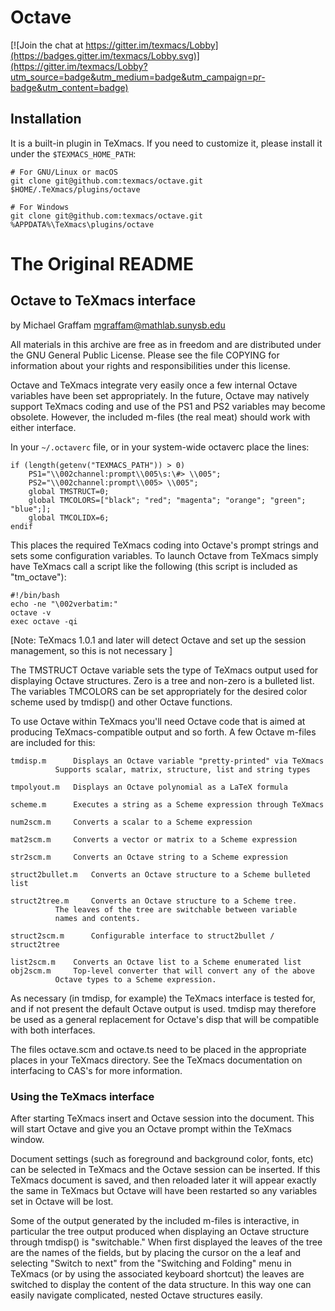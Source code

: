 # Octave
[![Join the chat at https://gitter.im/texmacs/Lobby](https://badges.gitter.im/texmacs/Lobby.svg)](https://gitter.im/texmacs/Lobby?utm_source=badge&utm_medium=badge&utm_campaign=pr-badge&utm_content=badge)

## Installation
It is a built-in plugin in TeXmacs. If you need to customize it, please install it
under the `$TEXMACS_HOME_PATH`:

```
# For GNU/Linux or macOS
git clone git@github.com:texmacs/octave.git $HOME/.TeXmacs/plugins/octave

# For Windows
git clone git@github.com:texmacs/octave.git %APPDATA%\TeXmacs\plugins/octave
```


# The Original README
## Octave to TeXmacs interface
by Michael Graffam <mgraffam@mathlab.sunysb.edu>

All materials in this archive are free as in freedom and are distributed
under the GNU General Public License. Please see the file COPYING for
information about your rights and responsibilities under this license. 

Octave and TeXmacs integrate very easily once a few internal Octave 
variables have been set appropriately. In the future, Octave may natively
support TeXmacs coding and use of the PS1 and PS2 variables may become
obsolete. However, the included m-files (the real meat) should work 
with either interface. 

In your `~/.octaverc` file, or in your system-wide octaverc place the lines:

```
if (length(getenv("TEXMACS_PATH")) > 0)
	PS1="\\002channel:prompt\\005\s:\#> \\005";
	PS2="\\002channel:prompt\\005> \\005";
	global TMSTRUCT=0;
	global TMCOLORS=["black"; "red"; "magenta"; "orange"; "green"; "blue";];
	global TMCOLIDX=6;
endif
```

This places the required TeXmacs coding into Octave's prompt strings and 
sets some configuration variables. To launch Octave from TeXmacs simply 
have TeXmacs call a script like the following (this script is included as 
"tm_octave"):

```
#!/bin/bash
echo -ne "\002verbatim:"
octave -v
exec octave -qi
```

[Note: TeXmacs 1.0.1 and later will detect Octave and set up the session 
management, so this is not necessary ]
	
The TMSTRUCT Octave variable sets the type of TeXmacs output used for
displaying Octave structures. Zero is a tree and non-zero is a bulleted
list. The variables TMCOLORS can be set appropriately for the desired
color scheme used by tmdisp() and other Octave functions.

To use Octave within TeXmacs you'll need Octave code that is aimed at 
producing TeXmacs-compatible output and so forth. A few Octave m-files 
are included for this:

```
tmdisp.m 	  Displays an Octave variable "pretty-printed" via TeXmacs
		  Supports scalar, matrix, structure, list and string types

tmpolyout.m	  Displays an Octave polynomial as a LaTeX formula

scheme.m	  Executes a string as a Scheme expression through TeXmacs

num2scm.m	  Converts a scalar to a Scheme expression

mat2scm.m	  Converts a vector or matrix to a Scheme expression

str2scm.m	  Converts an Octave string to a Scheme expression

struct2bullet.m	  Converts an Octave structure to a Scheme bulleted list

struct2tree.m	  Converts an Octave structure to a Scheme tree.
		  The leaves of the tree are switchable between variable 
		  names and contents.

struct2scm.m	  Configurable interface to struct2bullet / struct2tree

list2scm.m	  Converts an Octave list to a Scheme enumerated list
obj2scm.m	  Top-level converter that will convert any of the above
		  Octave types to a Scheme expression. 
```

As necessary (in tmdisp, for example) the TeXmacs interface is tested for, 
and if not present the default Octave output is used. tmdisp may therefore 
be used as a general replacement for Octave's disp that will be compatible 
with both interfaces. 

The files octave.scm and octave.ts need to be placed in the appropriate
places in your TeXmacs directory. See the TeXmacs documentation on 
interfacing to CAS's for more information. 

### Using the TeXmacs interface

After starting TeXmacs insert and Octave session into the document. This 
will start Octave and give you an Octave prompt within the TeXmacs window.

Document settings (such as foreground and background color, fonts, etc) 
can be selected in TeXmacs and the Octave session can be inserted. If this 
TeXmacs document is saved, and then reloaded later it will appear exactly 
the same in TeXmacs but Octave will have been restarted so any variables 
set in Octave will be lost. 

Some of the output generated by the included m-files is interactive, in 
particular the tree output produced when displaying an Octave structure 
through tmdisp() is "switchable." When first displayed the leaves of the 
tree are the names of the fields, but by placing the cursor on the a leaf
and selecting "Switch to next" from the "Switching and Folding" menu in 
TeXmacs (or by using the associated keyboard shortcut) the leaves are 
switched to display the content of the data structure. In this way one can 
easily navigate complicated, nested Octave structures easily. 

